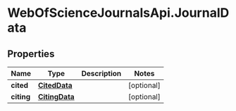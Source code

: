 # WebOfScienceJournalsApi.JournalData

## Properties

Name | Type | Description | Notes
------------ | ------------- | ------------- | -------------
**cited** | [**CitedData**](CitedData.md) |  | [optional] 
**citing** | [**CitingData**](CitingData.md) |  | [optional] 


